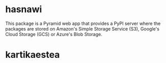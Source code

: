 # hasnawi
This package is a Pyramid web app that provides a PyPI server where the packages are stored on Amazon's Simple Storage Service (S3), Google's Cloud Storage (GCS) or Azure's Blob Storage.
# kartikaestea
